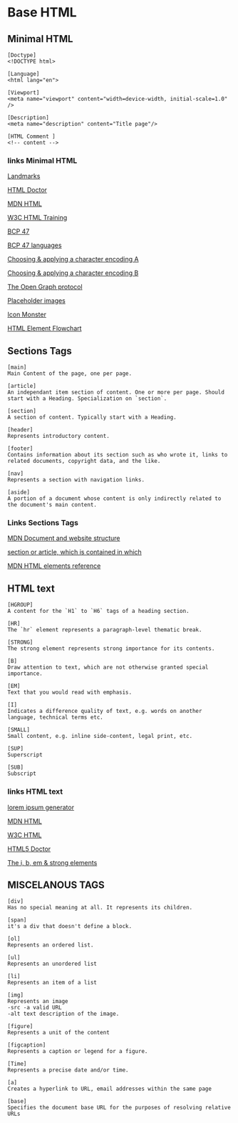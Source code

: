 # Base HTML

## Minimal HTML

    [Doctype]
    <!DOCTYPE html>
    
    [Language]
    <html lang="en">
    
    [Viewport]
    <meta name="viewport" content="width=device-width, initial-scale=1.0" />
    
    [Description]
    <meta name="description" content="Title page"/>
    
    [HTML Comment ]
    <!-- content -->


### links Minimal HTML
[Landmarks](https://www.w3.org/TR/wai-aria-practices/examples/landmarks/index.html)

[HTML Doctor](http://html5doctor.com/)

[MDN HTML](https://developer.mozilla.org/en-US/docs/Web/HTML)

[W3C HTML Training](https://www.w3.org/community/webed/wiki/HTML/Training)

[BCP 47](https://en.wikipedia.org/wiki/IETF_language_tag)

[BCP 47 languages](https://github.com/libyal/libfwnt/wiki/Language-Code-identifiers)

[Choosing & applying a character encoding A](https://www.w3.org/International/questions/qa-choosing-encodings)

[Choosing & applying a character encoding B](https://www.keycdn.com/support/http-equiv)

[The Open Graph protocol](https://ogp.me/)

[Placeholder images](https://placeholder.com/)

[Icon Monster](https://iconmonstr.com/)

[HTML Element Flowchart](http://html5doctor.com/downloads/h5d-sectioning-flowchart.pdf)


## Sections Tags

    [main]
    Main Content of the page, one per page.

    [article]
    An independant item section of content. One or more per page. Should start with a Heading. Specialization on `section`.

    [section]
    A section of content. Typically start with a Heading.

    [header]
    Represents introductory content.

    [footer]
    Contains information about its section such as who wrote it, links to related documents, copyright data, and the like. 

    [nav]
    Represents a section with navigation links.

    [aside]
    A portion of a document whose content is only indirectly related to the document's main content.

### Links Sections Tags
[MDN Document and website structure](https://developer.mozilla.org/en-US/docs/Web/HTML/Element)

[section or article, which is contained in which](https://stackoverflow.com/questions/1789692/section-or-article-which-is-contained-in-which/1789745#1789745)

[MDN HTML elements reference](https://developer.mozilla.org/en-US/docs/Learn/HTML/Introduction_to_HTML/Document_and_website_structure#Enter_HTML5_structural_elements)


## HTML text

    [HGROUP]
    A content for the `H1` to `H6` tags of a heading section.

    [HR]
    The `hr` element represents a paragraph-level thematic break.

    [STRONG]
    The strong element represents strong importance for its contents.

    [B]
    Draw attention to text, which are not otherwise granted special importance.

    [EM]
    Text that you would read with emphasis.

    [I]
    Indicates a difference quality of text, e.g. words on another language, technical terms etc.

    [SMALL]
    Small content, e.g. inline side-content, legal print, etc.

    [SUP]
    Superscript

    [SUB]
    Subscript

### links HTML text
[lorem ipsum generator](https://www.lipsum.com/)

[MDN HTML](https://developer.mozilla.org/en-US/docs/Web/HTML)

[W3C HTML](https://www.w3.org/community/webed/wiki/HTML/Training)

[HTML5 Doctor](http://html5doctor.com/)

[The i, b, em & strong elements](http://html5doctor.com/i-b-em-strong-element/)

## MISCELANOUS TAGS

    [div]
    Has no special meaning at all. It represents its children.

    [span]
    it's a div that doesn't define a block.

    [ol]
    Represents an ordered list.

    [ul]
    Represents an unordered list

    [li]
    Represents an item of a list

    [img]
    Represents an image 
    -src -a valid URL 
    -alt text description of the image.

    [figure]
    Represents a unit of the content

    [figcaption]
    Represents a caption or legend for a figure.

    [Time]
    Represents a precise date and/or time.

    [a]
    Creates a hyperlink to URL, email addresses within the same page

    [base]
    Specifies the document base URL for the purposes of resolving relative URLs